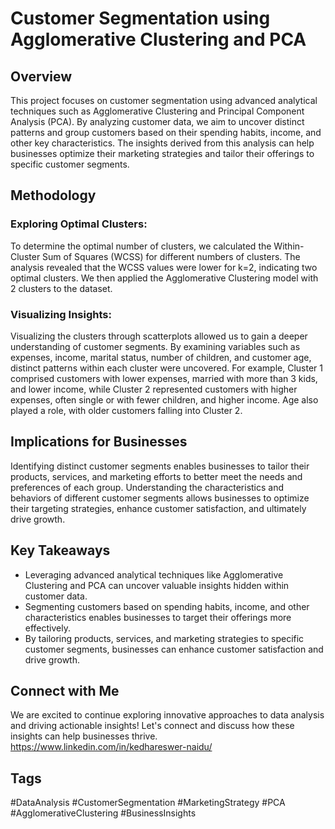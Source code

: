 # Customer Segmentation using Agglomerative Clustering and PCA

## Overview
This project focuses on customer segmentation using advanced analytical techniques such as Agglomerative Clustering and Principal Component Analysis (PCA). By analyzing customer data, we aim to uncover distinct patterns and group customers based on their spending habits, income, and other key characteristics. The insights derived from this analysis can help businesses optimize their marketing strategies and tailor their offerings to specific customer segments.

## Methodology
### Exploring Optimal Clusters:
To determine the optimal number of clusters, we calculated the Within-Cluster Sum of Squares (WCSS) for different numbers of clusters. The analysis revealed that the WCSS values were lower for k=2, indicating two optimal clusters. We then applied the Agglomerative Clustering model with 2 clusters to the dataset.

### Visualizing Insights:
Visualizing the clusters through scatterplots allowed us to gain a deeper understanding of customer segments. By examining variables such as expenses, income, marital status, number of children, and customer age, distinct patterns within each cluster were uncovered. For example, Cluster 1 comprised customers with lower expenses, married with more than 3 kids, and lower income, while Cluster 2 represented customers with higher expenses, often single or with fewer children, and higher income. Age also played a role, with older customers falling into Cluster 2.

## Implications for Businesses
Identifying distinct customer segments enables businesses to tailor their products, services, and marketing efforts to better meet the needs and preferences of each group. Understanding the characteristics and behaviors of different customer segments allows businesses to optimize their targeting strategies, enhance customer satisfaction, and ultimately drive growth.

## Key Takeaways
- Leveraging advanced analytical techniques like Agglomerative Clustering and PCA can uncover valuable insights hidden within customer data.
- Segmenting customers based on spending habits, income, and other characteristics enables businesses to target their offerings more effectively.
- By tailoring products, services, and marketing strategies to specific customer segments, businesses can enhance customer satisfaction and drive growth.

## Connect with Me
We are excited to continue exploring innovative approaches to data analysis and driving actionable insights! Let's connect and discuss how these insights can help businesses thrive.
https://www.linkedin.com/in/kedhareswer-naidu/

## Tags
#DataAnalysis #CustomerSegmentation #MarketingStrategy #PCA #AgglomerativeClustering #BusinessInsights
